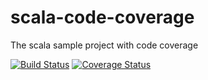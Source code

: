 # scala-code-coverage
The scala sample project with code coverage

[![Build Status](https://secure.travis-ci.org/javadev/scala-code-coverage.png)](https://travis-ci.org/javadev/scala-code-coverage)
[![Coverage Status](https://coveralls.io/repos/javadev/scala-code-coverage/badge.png?branch=master)](https://coveralls.io/r/javadev/scala-code-coverage)
